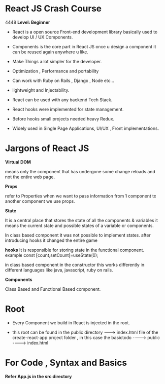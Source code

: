 # React JS Crash Course
4448
****Level: Beginner****

- React is a open source Front-end development library basically used to develop UI / UX Components.

- Components is the core part in React JS once u design a component it can be reused again anywhere u like.

- Make Things a lot simpler for the developer.

- Optimization , Performance and portability

- Can work with Ruby on Rails , Django , Node etc...

- lightweight and Injectability.

- React can be used with any backend Tech Stack.

- React hooks were implemented for state management.

- Before hooks small projects needed heavy Redux.

- Widely used in Single Page Applications, UI/UX , Front implementations.

# Jargons of React JS


****Virtual DOM****

 means only the component that has undergone some change reloads and not the entire web page.

****Props****

 refer to Properties when we want to pass information from 1 component to another component we use props.

****State****

  It is a central place that stores the state of all the components & variables it means the current state and possible states of a variable or components.

  In class based component it was not possible to implement states.
  after introducing hooks it changed the entire game

  ****hooks****
   It is responsible for storing state in the functional component.
   example const [count,setCount]=useState(0);

   in class based component in the constructor this works differently in different languages like java, javascript, ruby on rails.   

****Components****

Class Based and Functional Based component.

# Root

- Every Component we build in React is injected in the root.

- this root can be found in the public directory ---> index.html file of the create-react-app project folder , in this case the basictodo ----> public ----> index.html

# For Code , Syntax and Basics
 ****Refer App.js in the src directory****
